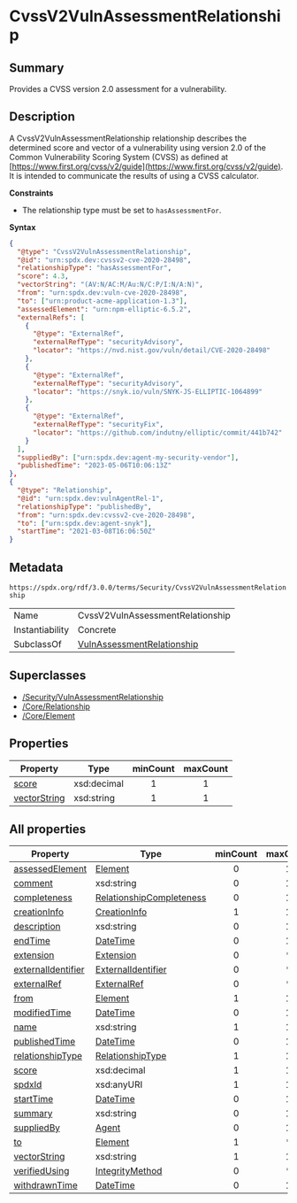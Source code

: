 <!-- Automatically generated by spec-parser v2.3.0 on 2024-07-09T12:43:38.633388+00:00 -->
<!-- SPDX-License-Identifier: Community-Spec-1.0 -->

# CvssV2VulnAssessmentRelationship

## Summary

Provides a CVSS version 2.0 assessment for a vulnerability.


## Description

A CvssV2VulnAssessmentRelationship relationship describes the determined score
and vector of a vulnerability using version 2.0 of the Common Vulnerability
Scoring System (CVSS) as defined at
[https://www.first.org/cvss/v2/guide](https://www.first.org/cvss/v2/guide).
It is intended to communicate the results of using a CVSS calculator.

**Constraints**

- The relationship type must be set to `hasAssessmentFor`.

**Syntax**

```json
{
  "@type": "CvssV2VulnAssessmentRelationship",
  "@id": "urn:spdx.dev:cvssv2-cve-2020-28498",
  "relationshipType": "hasAssessmentFor",
  "score": 4.3,
  "vectorString": "(AV:N/AC:M/Au:N/C:P/I:N/A:N)",
  "from": "urn:spdx.dev:vuln-cve-2020-28498",
  "to": ["urn:product-acme-application-1.3"],
  "assessedElement": "urn:npm-elliptic-6.5.2",
  "externalRefs": [
    {
      "@type": "ExternalRef",
      "externalRefType": "securityAdvisory",
      "locator": "https://nvd.nist.gov/vuln/detail/CVE-2020-28498"
    },
    {
      "@type": "ExternalRef",
      "externalRefType": "securityAdvisory",
      "locator": "https://snyk.io/vuln/SNYK-JS-ELLIPTIC-1064899"
    },
    {
      "@type": "ExternalRef",
      "externalRefType": "securityFix",
      "locator": "https://github.com/indutny/elliptic/commit/441b742"
    }
  ],
  "suppliedBy": ["urn:spdx.dev:agent-my-security-vendor"],
  "publishedTime": "2023-05-06T10:06:13Z"
},
{
  "@type": "Relationship",
  "@id": "urn:spdx.dev:vulnAgentRel-1",  
  "relationshipType": "publishedBy",  
  "from": "urn:spdx.dev:cvssv2-cve-2020-28498",
  "to": ["urn:spdx.dev:agent-snyk"],
  "startTime": "2021-03-08T16:06:50Z"
}
```


## Metadata

`https://spdx.org/rdf/3.0.0/terms/Security/CvssV2VulnAssessmentRelationship`


| | |
|---|---|
| Name | CvssV2VulnAssessmentRelationship |
| Instantiability | Concrete |
| SubclassOf | [VulnAssessmentRelationship](../Classes/VulnAssessmentRelationship.md) |


## Superclasses

* [/Security/VulnAssessmentRelationship](../../Security/Classes/VulnAssessmentRelationship.md)
* [/Core/Relationship](../../Core/Classes/Relationship.md)
* [/Core/Element](../../Core/Classes/Element.md)




## Properties

| Property | Type | minCount | maxCount |
|---|---|:---:|:---:|
| [score](../Properties/score.md) | xsd:decimal | 1 | 1 |
| [vectorString](../Properties/vectorString.md) | xsd:string | 1 | 1 |



## All properties

| Property | Type | minCount | maxCount |
|---|---|:---:|:---:|
| [assessedElement](../../Security/Properties/assessedElement.md) | [Element](../../Core/Classes/Element.md) | 0 | 1 |
| [comment](../../Core/Properties/comment.md) | xsd:string | 0 | 1 |
| [completeness](../../Core/Properties/completeness.md) | [RelationshipCompleteness](../../Core/Vocabularies/RelationshipCompleteness.md) | 0 | 1 |
| [creationInfo](../../Core/Properties/creationInfo.md) | [CreationInfo](../../Core/Classes/CreationInfo.md) | 1 | 1 |
| [description](../../Core/Properties/description.md) | xsd:string | 0 | 1 |
| [endTime](../../Core/Properties/endTime.md) | [DateTime](../../Core/Datatypes/DateTime.md) | 0 | 1 |
| [extension](../../Core/Properties/extension.md) | [Extension](../../Extension/Classes/Extension.md) | 0 | * |
| [externalIdentifier](../../Core/Properties/externalIdentifier.md) | [ExternalIdentifier](../../Core/Classes/ExternalIdentifier.md) | 0 | * |
| [externalRef](../../Core/Properties/externalRef.md) | [ExternalRef](../../Core/Classes/ExternalRef.md) | 0 | * |
| [from](../../Core/Properties/from.md) | [Element](../../Core/Classes/Element.md) | 1 | 1 |
| [modifiedTime](../../Security/Properties/modifiedTime.md) | [DateTime](../../Core/Datatypes/DateTime.md) | 0 | 1 |
| [name](../../Core/Properties/name.md) | xsd:string | 1 | 1 |
| [publishedTime](../../Security/Properties/publishedTime.md) | [DateTime](../../Core/Datatypes/DateTime.md) | 0 | 1 |
| [relationshipType](../../Core/Properties/relationshipType.md) | [RelationshipType](../../Core/Vocabularies/RelationshipType.md) | 1 | 1 |
| [score](../../Security/Properties/score.md) | xsd:decimal | 1 | 1 |
| [spdxId](../../Core/Properties/spdxId.md) | xsd:anyURI | 1 | 1 |
| [startTime](../../Core/Properties/startTime.md) | [DateTime](../../Core/Datatypes/DateTime.md) | 0 | 1 |
| [summary](../../Core/Properties/summary.md) | xsd:string | 0 | 1 |
| [suppliedBy](../../Core/Properties/suppliedBy.md) | [Agent](../../Core/Classes/Agent.md) | 0 | 1 |
| [to](../../Core/Properties/to.md) | [Element](../../Core/Classes/Element.md) | 1 | * |
| [vectorString](../../Security/Properties/vectorString.md) | xsd:string | 1 | 1 |
| [verifiedUsing](../../Core/Properties/verifiedUsing.md) | [IntegrityMethod](../../Core/Classes/IntegrityMethod.md) | 0 | * |
| [withdrawnTime](../../Security/Properties/withdrawnTime.md) | [DateTime](../../Core/Datatypes/DateTime.md) | 0 | 1 |




